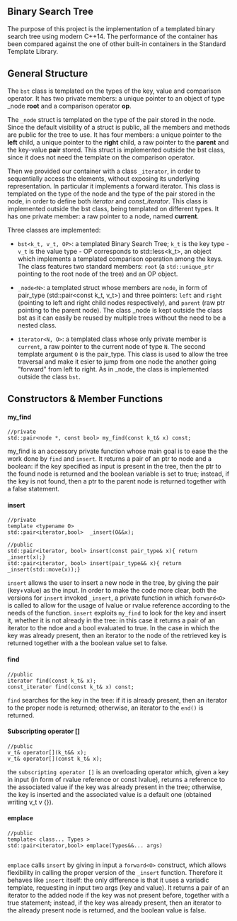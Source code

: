 ## Binary Search Tree

The purpose of this project is the implementation of a templated binary search tree using modern C++14.
The performance of the container has been compared against the one of other built-in containers in the Standard Template Library. 


## General Structure


The `bst` class is templated on the types of the key, value and comparison operator. It has two private members: a unique pointer to an object of type _node **root** and a comparison operator **op**.

The `_node` struct is templated on the type of the pair stored in the node. Since the default visibility of a struct is public, all the members and methods are public for the tree to use. It has four members: a unique pointer to the **left** child, a unique pointer to the **right** child, a raw pointer to the **parent** and the key-value **pair** stored. This struct is implemented outside the bst class, since it does not need the template on the comparison operator. 

Then we provided our container with a class `_iterator`, in order to sequentially access the elements, without exposing its underlying representation. In particular it implements a forward iterator. This class is templated on the type of the node and the type of the pair stored in the node, in order to define both *iterator* and *const_iterator*. This class is implemented outside the bst class, being templated on different types. It has one private member: a raw pointer to a node, named **current**.



Three classes are implemented:

* `bst<k_t, v_t, OP>`: a templated Binary Search Tree; `k_t` is the key type - `v_t` is the value type - OP corresponds to std::less<k_t>, an object which implements a templated comparison operation among the keys. The class features two standard members: `root` (a `std::unique_ptr` pointing to the root node of the tree) and an OP object.

* `_node<N>`: a templated struct whose members are `node`, in form of pair_type (std::pair<const k_t, v_t>) and three pointers: `left` and `right` (pointing to left and right child nodes respectively), and `parent` (raw ptr pointing to the parent node).
The class _node is kept outside the class bst as it can easily be reused by multiple trees without the need to be a nested class.

* `iterator<N, O>`: a templated class whose only private member is `current`, a raw pointer to the current node of type `N`. The second template argument `O` is the pair_type. This class is used to allow the tree traversal and make it esier to jump from one node the another going "forward" from left to right. As in _node, the class is implemented outside the class `bst`.

## Constructors & Member Functions

















#### my_find
```
//private
std::pair<node *, const bool> my_find(const k_t& x) const;

```
my_find is an accessory private function whose main goal is to ease the the work done by `find` and `insert`. It returns a pair of an ptr to node and a boolean: if the key specified as input is present in the tree, then the ptr to the found node is returned and the boolean variable is set to true; instead, if the key is not found, then a ptr to the parent node is returned together with a false statement.


#### insert
```
//private
template <typename O> 
std::pair<iterator,bool>  _insert(O&&x);

//public
std::pair<iterator, bool> insert(const pair_type& x){ return _insert(x);}
std::pair<iterator, bool> insert(pair_type&& x){ return _insert(std::move(x));} 

```
`insert` allows the user to insert a new node in the tree, by giving the pair (key+value) as the input. In order to make the code more clear, both the versions for `insert` invoked `_insert`, a private function in which `forward<O>` is called to allow for the usage of lvalue or rvalue reference according to the needs of the function. `insert` exploits `my_find` to look for the key and insert it, whether it is not already in the tree: in this case it returns a pair of an iterator to the ndoe and a bool evaluated to true. In the case in which the key was already present, then an iterator to the node of the retrieved key is returned together with a the boolean value set to false.

#### find
```
//public
iterator find(const k_t& x);
const_iterator find(const k_t& x) const;

```
`find` searches for the key in the tree: if it is already present, then an iterator to the proper node is returned; otherwise, an iterator to the `end()` is returned.


#### Subscripting operator []
```
//public
v_t& operator[](k_t&& x);
v_t& operator[](const k_t& x);

```

the `subscripting operator []` is an overloading operator which, given a key in input (in form of rvalue reference or const lvalue), returns a reference to the associated value if the key was already present in the tree; otherwise, the key is inserted and the associated value is a default one (obtained writing v_t v {}). 


#### emplace
```
//public
template< class... Types >
std::pair<iterator,bool> emplace(Types&&... args)
  
```

`emplace` calls `insert` by giving in input a `forward<O>` construct, which allows flexibility in calling the proper version of the `_insert` function. Therefore it behaves like `insert` itself: the only difference is that it uses a variadic template, requesting in input two args (key and value). It returns a pair of an iterator to the added node if the key was not present before, together with a true statement; instead, if the key was already present, then an iterator to the already present node is returned, and the boolean value is false.























